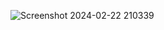 
![Screenshot 2024-02-22 210339](https://github.com/Amisha0971/FLOATING-PROFILE-IMAGE-HTML-CSS/assets/136344215/c951649e-abe0-4370-9740-95f6b5121e90)
